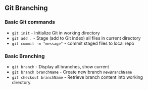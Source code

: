 ## Git Branching

### Basic Git commands

* `git init` - Initialize Git in working directory
* `git add .` - Stage (add to Git index) all files in current directory
* `git commit -m "message"` - commit staged files to local repo

### Basic Branching
* `git branch` - Display all branches, show current
* `git branch branchName` - Create new branch `newBranchName`
* `git checkout branchName` - Retrieve branch content into working directory.
